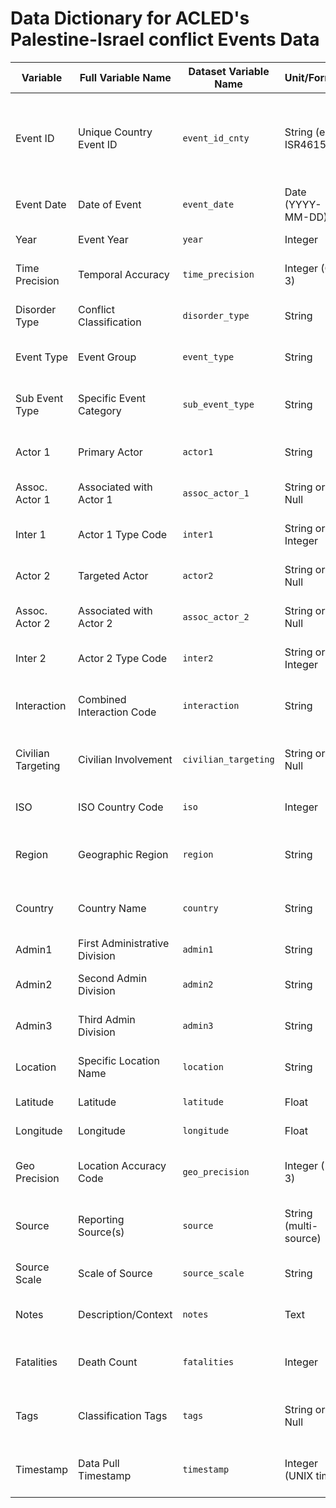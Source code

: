 # Data Dictionary for ACLED's Palestine-Israel conflict Events Data

| **Variable**       | **Full Variable Name**        | **Dataset Variable Name** | **Unit/Format**         | **Type**    | **Possible Value Ranges**                 | **Description**       | **Data Origin**     |
| ------------------ | ----------------------------- | ------------------------- | ----------------------- | ----------- | ----------------------------------------- | ----------------------- | ------------------- |
| Event ID           | Unique Country Event ID       | `event_id_cnty`           | String (e.g., ISR46155) | Identifier  | Country code + numeric ID     | Unique identifier for each event in the country-specific ACLED dataset. | ACLED-style dataset |
| Event Date         | Date of Event                 | `event_date`              | Date (YYYY-MM-DD)       | Temporal    | Any valid date                            | Date when the event occurred.         | ACLED-style dataset |
| Year               | Event Year                    | `year`                    | Integer                 | 2020–2025   | Year when the event took place.           | Derived from event\_date          |                     |
| Time Precision     | Temporal Accuracy             | `time_precision`          | Integer (0–3)           | Categorical | 1 = exact date, 2 = approx, etc.          | Indicates how precise the date is.             | ACLED specification |
| Disorder Type      | Conflict Classification       | `disorder_type`           | String                  | Category    | "Political violence", etc.                | Broad conflict classification.         | ACLED               |
| Event Type         | Event Group                   | `event_type`              | String                  | Category    | "Explosions/Remote violence", etc.        | Primary event type classification.| ACLED               |
| Sub Event Type     | Specific Event Category       | `sub_event_type`          | String                  | Category    | e.g., "Shelling/artillery/missile attack" | More detailed event classification.       | ACLED               |
| Actor 1            | Primary Actor                 | `actor1`                  | String                  | Categorical | Various armed/political groups            | Group initiating the action.      | ACLED               |
| Assoc. Actor 1     | Associated with Actor 1       | `assoc_actor_1`           | String or Null          | Categorical | Optional                                  | Supporting actor for Actor 1.        | ACLED               |
| Inter 1            | Actor 1 Type Code             | `inter1`                  | String or Integer       | Categorical | e.g., "State forces", "Political militia" | Actor 1 classification code.             | ACLED               |
| Actor 2            | Targeted Actor                | `actor2`                  | String or Null          | Categorical | Optional                                  | Group being targeted in the event.        | ACLED               |
| Assoc. Actor 2     | Associated with Actor 2       | `assoc_actor_2`           | String or Null          | Categorical | Optional                                  | Supporting actor for Actor 2.              | ACLED               |
| Inter 2            | Actor 2 Type Code             | `inter2`                  | String or Integer       | Categorical | Optional                                  | Actor 2 classification code.       | ACLED               |
| Interaction        | Combined Interaction Code     | `interaction`             | String                  | Categorical | e.g., "State forces-Civilians"            | Combined actor interaction code.           | Derived             |
| Civilian Targeting | Civilian Involvement          | `civilian_targeting`      | String or Null          | Binary/Cat  | "Civilian targeting", null                | Whether civilians were directly targeted.        | ACLED               |
| ISO                | ISO Country Code              | `iso`                     | Integer                 | Numeric     | e.g., 376 for Israel                      | Numeric ISO code for the country.      | ACLED               |
| Region             | Geographic Region             | `region`                  | String                  | Categorical | e.g., "Middle East"                       | Region where the event occurred.        | ACLED               |
| Country            | Country Name                  | `country`                 | String                  | Categorical | e.g., "Israel"                            | Country where the event took place.       | ACLED               |
| Admin1             | First Administrative Division | `admin1`                  | String                  | Categorical | e.g., Haifa, HaDarom                      | Governorate or province.             | ACLED               |
| Admin2             | Second Admin Division         | `admin2`                  | String                  | Categorical | District or municipality                  | Lower-level geographic unit.                | ACLED               |
| Admin3             | Third Admin Division          | `admin3`                  | String                  | Categorical | e.g., "Hula Basin", "Beer Sheva"          | Smallest admin unit provided.            | ACLED               |
| Location           | Specific Location Name        | `location`                | String                  | Categorical | e.g., Tel Aviv, Beeri                     | Reported event location.               | ACLED               |
| Latitude           | Latitude                      | `latitude`                | Float                   | Numeric     | -90 to 90                                 | Geographic latitude.                      | ACLED               |
| Longitude          | Longitude                     | `longitude`               | Float                   | Numeric     | -180 to 180                               | Geographic longitude.                  | ACLED               |
| Geo Precision      | Location Accuracy Code        | `geo_precision`           | Integer (1–3)           | Categorical | 1 = city, 2 = district, 3 = broader area  | How accurate the geographic coding is.               | ACLED               |
| Source             | Reporting Source(s)           | `source`                  | String (multi-source)   | Text        | e.g., Haaretz, N12                        | List of news/report sources used.               | ACLED               |
| Source Scale       | Scale of Source               | `source_scale`            | String                  | Categorical | "Local partner-New media", etc.           | Granularity or origin level of reporting.      | ACLED               |
| Notes              | Description/Context           | `notes`                   | Text                    | Free text   | Event summary                             | Detailed description of the event.   | ACLED               |
| Fatalities         | Death Count                   | `fatalities`              | Integer                 | Numeric     | ≥ 0                                       | Number of people reported killed.        | ACLED               |
| Tags               | Classification Tags           | `tags`                    | String or Null          | Optional    | e.g., coded violence category             | Tag for post-processing or classification.  | ACLED               |
| Timestamp          | Data Pull Timestamp           | `timestamp`               | Integer (UNIX time)     | Numeric     | e.g., 1750721820       | When the data was last pulled or updated.                               | System-generated    |
